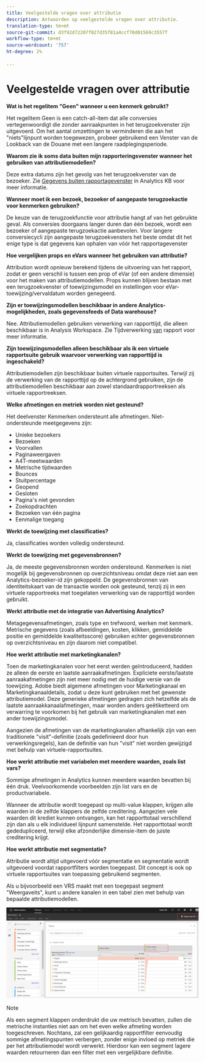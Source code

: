 ```yaml
---
title: Veelgestelde vragen over attributie
description: Antwoorden op veelgestelde vragen over attributie.
translation-type: tm+mt
source-git-commit: d3f92d72207f027d35f81a4ccf70d01569c3557f
workflow-type: tm+mt
source-wordcount: '757'
ht-degree: 2%

---
```



# Veelgestelde vragen over attributie

**Wat is het regelitem &quot;Geen&quot; wanneer u een kenmerk gebruikt?**

Het regelitem Geen is een catch-all-item dat alle conversies vertegenwoordigt die zonder aanraakpunten in het terugzoekvenster zijn uitgevoerd. Om het aantal omzettingen te verminderen die aan het &quot;niets&quot;lijnpunt worden toegewezen, probeer gebruikend een Venster van de Lookback van de Douane met een langere raadplegingsperiode.

**Waarom zie ik soms data buiten mijn rapporteringsvenster wanneer het gebruiken van attributiemodellen?**

Deze extra datums zijn het gevolg van het terugzoekvenster van de bezoeker. Zie [Gegevens buiten rapportagevenster](https://helpx.adobe.com/analytics/kb/data-appearing-outside-reporting-window.html) in Analytics KB voor meer informatie.

**Wanneer moet ik een bezoek, bezoeker of aangepaste terugzoekactie voor kenmerken gebruiken?**

De keuze van de terugzoekfunctie voor attributie hangt af van het gebruikte geval. Als conversies doorgaans langer duren dan één bezoek, wordt een bezoeker of aangepaste terugzoekactie aanbevolen. Voor langere conversiecycli zijn aangepaste terugzoekvensters het beste omdat dit het enige type is dat gegevens kan ophalen van vóór het rapportagevenster

**Hoe vergelijken props en eVars wanneer het gebruiken van attributie?**

Attribution wordt opnieuw berekend tijdens de uitvoering van het rapport, zodat er geen verschil is tussen een prop of eVar (of een andere dimensie) voor het maken van attributiemodellen. Props kunnen blijven bestaan met een terugzoekvenster of toewijzingsmodel en instellingen voor eVar-toewijzing/vervaldatum worden genegeerd.

**Zijn er toewijzingsmodellen beschikbaar in andere Analytics-mogelijkheden, zoals gegevensfeeds of Data warehouse?**

Nee. Attributiemodellen gebruiken verwerking van rapporttijd, die alleen beschikbaar is in Analysis Workspace. Zie Tijdverwerking [van](/help/components/vrs/vrs-report-time-processing.md) rapport voor meer informatie.

**Zijn toewijzingsmodellen alleen beschikbaar als ik een virtuele rapportsuite gebruik waarvoor verwerking van rapporttijd is ingeschakeld?**

Attributiemodellen zijn beschikbaar buiten virtuele rapportsuites. Terwijl zij de verwerking van de rapporttijd op de achtergrond gebruiken, zijn de attributiemodellen beschikbaar aan zowel standaardrapportreeksen als virtuele rapportreeksen.

**Welke afmetingen en metriek worden niet gesteund?**

Het deelvenster Kenmerken ondersteunt alle afmetingen. Niet-ondersteunde meetgegevens zijn:

* Unieke bezoekers
* Bezoeken
* Voorvallen
* Paginaweergaven
* A4T-meetwaarden
* Metrische tijdwaarden
* Bounces
* Stuitpercentage
* Geopend
* Gesloten
* Pagina&#39;s niet gevonden
* Zoekopdrachten
* Bezoeken van één pagina
* Eenmalige toegang

**Werkt de toewijzing met classificaties?**

Ja, classificaties worden volledig ondersteund.

**Werkt de toewijzing met gegevensbronnen?**

Ja, de meeste gegevensbronnen worden ondersteund. Kenmerken is niet mogelijk bij gegevensbronnen op overzichtsniveau omdat deze niet aan een Analytics-bezoeker-id zijn gekoppeld. De gegevensbronnen van identiteitskaart van de transactie worden ook gesteund, tenzij zij in een virtuele rapportreeks met toegelaten verwerking van de rapporttijd worden gebruikt.

**Werkt attributie met de integratie van Advertising Analytics?**

Metagegevensafmetingen, zoals type en trefwoord, werken met kenmerk. Metrische gegevens (zoals afbeeldingen, kosten, klikken, gemiddelde positie en gemiddelde kwaliteitsscore) gebruiken echter gegevensbronnen op overzichtsniveau en zijn daarom niet compatibel.

**Hoe werkt attributie met marketingkanalen?**

Toen de marketingkanalen voor het eerst werden geïntroduceerd, hadden ze alleen de eerste en laatste aanraakafmetingen. Expliciete eerste/laatste aanraakafmetingen zijn niet meer nodig met de huidige versie van de toewijzing. Adobe biedt algemene afmetingen voor Marketingkanaal en Marketingkanaaldetails, zodat u deze kunt gebruiken met het gewenste attributiemodel. Deze generieke afmetingen gedragen zich hetzelfde als de laatste aanraakkanaalafmetingen, maar worden anders geëtiketteerd om verwarring te voorkomen bij het gebruik van marketingkanalen met een ander toewijzingsmodel.

Aangezien de afmetingen van de marketingkanalen afhankelijk zijn van een traditionele &quot;visit&quot;-definitie (zoals gedefinieerd door hun verwerkingsregels), kan de definitie van hun &quot;visit&quot; niet worden gewijzigd met behulp van virtuele-rapportsuites.

**Hoe werkt attributie met variabelen met meerdere waarden, zoals list vars?**

Sommige afmetingen in Analytics kunnen meerdere waarden bevatten bij één druk. Veelvoorkomende voorbeelden zijn list vars en de productvariabele.

Wanneer de attributie wordt toegepast op multi-value klappen, krijgen alle waarden in de zelfde klappers de zelfde creditering. Aangezien vele waarden dit krediet kunnen ontvangen, kan het rapporttotaal verschillend zijn dan als u elk individueel lijnpunt samenstelde. Het rapporttotaal wordt gededupliceerd, terwijl elke afzonderlijke dimensie-item de juiste creditering krijgt.

**Hoe werkt attributie met segmentatie?**

Attributie wordt altijd uitgevoerd vóór segmentatie en segmentatie wordt uitgevoerd voordat rapportfilters worden toegepast. Dit concept is ook op virtuele rapportsuites van toepassing gebruikend segmenten.

Als u bijvoorbeeld een VRS maakt met een toegepast segment &quot;Weergaveits&quot;, kunt u andere kanalen in een tabel zien met behulp van bepaalde attributiemodellen.

![Virtuele rapportsuite met alleen weergave](assets/vrs-aiq-example.png)

>[!NOTE]
>
>Als een segment klappen onderdrukt die uw metrisch bevatten, zullen die metrische instanties niet aan om het even welke afmeting worden toegeschreven. Nochtans, zal een gelijkaardig rapportfilter eenvoudig sommige afmetingspunten verbergen, zonder enige invloed op metriek die per het attributiemodel wordt verwerkt. Hierdoor kan een segment lagere waarden retourneren dan een filter met een vergelijkbare definitie.
